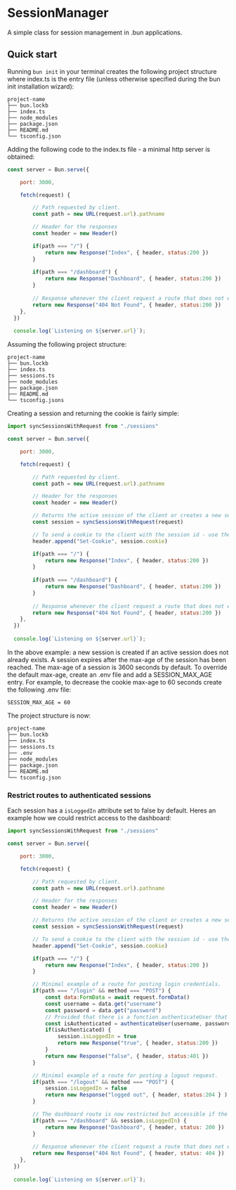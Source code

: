 # SessionManager
A simple class for session management in .bun applications.

## Quick start
Running `bun init` in your terminal creates the following project structure where index.ts is the entry file (unless otherwise specified during the bun init installation wizard):
```
project-name
├── bun.lockb
├── index.ts
├── node_modules
├── package.json
├── README.md
└── tsconfig.json
```
Adding the following code to the index.ts file - a minimal http server is obtained:
``` javascript 
const server = Bun.serve({

    port: 3000,

    fetch(request) {

        // Path requested by client.
        const path = new URL(request.url).pathname

        // Header for the responses
        const header = new Header()

        if(path === "/") {
            return new Response("Index", { header, status:200 })
        }
        
        if(path === "/dashboard") { 
            return new Response("Dashboard", { header, status:200 })
        }
 
        // Response whenever the client request a route that does not exist.
        return new Response("404 Not Found", { header, status:200 })
    },
  })
  
  console.log(`Listening on ${server.url}`);
```
Assuming the following project structure:
```
project-name
├── bun.lockb
├── index.ts
├── sessions.ts
├── node_modules
├── package.json
├── README.md
└── tsconfig.jsons
```
Creating a session and returning the cookie is fairly simple:
``` javascript 
import syncSessionsWithRequest from "./sessions"

const server = Bun.serve({

    port: 3000,

    fetch(request) {

        // Path requested by client.
        const path = new URL(request.url).pathname

        // Header for the responses
        const header = new Header()

        // Returns the active session of the client or creates a new session if no active session exits.
        const session = syncSessionsWithRequest(request)

        // To send a cookie to the client with the session id - use the cookie property of the session instance.
        header.append("Set-Cookie", session.cookie)

        if(path === "/") {
            return new Response("Index", { header, status:200 })
        }
        
        if(path === "/dashboard") { 
            return new Response("Dashboard", { header, status:200 })
        }
 
        // Response whenever the client request a route that does not exist.
        return new Response("404 Not Found", { header, status:200 })
    },
  })
  
  console.log(`Listening on ${server.url}`);
```
In the above example: a new session is created if an active session does not already exists. A session expires after the 
max-age of the session has been reached. The max-age of a session is 3600 seconds by default. To override the default max-age, create 
an .env file and add a SESSION_MAX_AGE entry. For example, to decrease the cookie max-age to 60 seconds create the following .env file:
```
SESSION_MAX_AGE = 60
```
The project structure is now:
```
project-name
├── bun.lockb
├── index.ts
├── sessions.ts
├── .env
├── node_modules
├── package.json
├── README.md
└── tsconfig.json
```
### Restrict routes to authenticated sessions
Each session has a `isLoggedIn` attribute set to false by default. Heres an example how we could restrict access to the dashboard:
``` javascript 
import syncSessionsWithRequest from "./sessions"

const server = Bun.serve({

    port: 3000,

    fetch(request) {

        // Path requested by client.
        const path = new URL(request.url).pathname

        // Header for the responses
        const header = new Header()

        // Returns the active session of the client or creates a new session if no active session exits.
        const session = syncSessionsWithRequest(request)

        // To send a cookie to the client with the session id - use the cookie property of the session instance.
        header.append("Set-Cookie", session.cookie)

        if(path === "/") {
            return new Response("Index", { header, status:200 })
        }

        // Minimal example of a route for posting login credentials.
        if(path === "/login" && method === "POST") {
            const data:FormData = await request.formData()
            const username = data.get("username")
            const password = data.get("password")
            // Provided that there is a function authenticateUser that authenticates the username and password.
            const isAuthenticated = authenticateUser(username, password)
            if(isAuthenticated) {
                session.isLoggedIn = true
                return new Response("true", { header, status:200 })
            }
            return new Response("false", { header, status:401 })
        }

        // Minimal example of a route for posting a logout request.
        if(path === "/logout" && method === "POST") {
            session.isLoggedIn = false
            return new Response("logged out", { header, status:204 } )
        }

        // The dashboard route is now restricted but accessible if the client session is authenticated.
        if(path === "/dashboard" && session.isLoggedIn) { 
            return new Response("Dashboard", { header, status: 200 })
        }
 
        // Response whenever the client request a route that does not exist.
        return new Response("404 Not Found", { header, status: 404 })
    },
  })
  
  console.log(`Listening on ${server.url}`);
```
